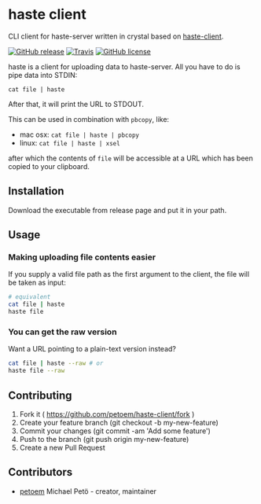 # haste client
CLI client for haste-server written in crystal based on [haste-client](https://github.com/seejohnrun/haste-client).

[![GitHub release](https://img.shields.io/github/release/petoem/haste-client.svg?style=flat-square)](https://github.com/petoem/haste-client/releases)
[![Travis](https://img.shields.io/travis/petoem/haste-client.svg?style=flat-square)](https://travis-ci.org/petoem/haste-client)
[![GitHub license](https://img.shields.io/badge/license-MIT-blue.svg?style=flat-square)](https://github.com/petoem/haste-client/blob/master/LICENSE)  

haste is a client for uploading data to haste-server. All you have to do is pipe data into STDIN:

`cat file | haste`

After that, it will print the URL to STDOUT.

This can be used in combination with `pbcopy`, like:

* mac osx: `cat file | haste | pbcopy`
* linux: `cat file | haste | xsel`

after which the contents of `file` will be accessible at a URL which has been copied to your clipboard.

## Installation

Download the executable from release page and put it in your path.

## Usage

### Making uploading file contents easier

If you supply a valid file path as the first argument to the client, the file will be taken as input:

``` bash
# equivalent
cat file | haste
haste file
```

### You can get the raw version

Want a URL pointing to a plain-text version instead?

``` bash
cat file | haste --raw # or
haste file --raw
```

## Contributing

1. Fork it ( https://github.com/petoem/haste-client/fork )
2. Create your feature branch (git checkout -b my-new-feature)
3. Commit your changes (git commit -am 'Add some feature')
4. Push to the branch (git push origin my-new-feature)
5. Create a new Pull Request

## Contributors

- [petoem](https://github.com/petoem) Michael Petö - creator, maintainer

